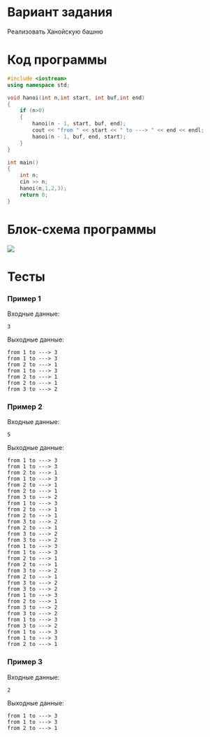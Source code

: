 # Вариант задания
Реализовать Ханойскую башню
# Код программы
```cpp
#include <iostream>
using namespace std;

void hanoi(int n,int start, int buf,int end)
{
    if (n>0)
    {
        hanoi(n - 1, start, buf, end);
        cout << "from " << start << " to ---> " << end << endl;
        hanoi(n - 1, buf, end, start);
    }
}

int main()
{
    int n;
    cin >> n;
    hanoi(n,1,2,3);
    return 0;
}
```
# Блок-схема программы
<image src="lab_hanoi.drawio.png">
	
# Тесты
### Пример 1
Входные данные:

```
3
```

Выходные данные:
```
from 1 to ---> 3
from 1 to ---> 3
from 2 to ---> 1
from 1 to ---> 3
from 2 to ---> 1
from 2 to ---> 1
from 3 to ---> 2
```

### Пример 2
Входные данные:
```
5
```
Выходные данные:
```
from 1 to ---> 3
from 1 to ---> 3
from 2 to ---> 1
from 1 to ---> 3
from 2 to ---> 1
from 2 to ---> 1
from 3 to ---> 2
from 1 to ---> 3
from 2 to ---> 1
from 2 to ---> 1
from 3 to ---> 2
from 2 to ---> 1
from 3 to ---> 2
from 3 to ---> 2
from 1 to ---> 3
from 1 to ---> 3
from 2 to ---> 1
from 2 to ---> 1
from 3 to ---> 2
from 2 to ---> 1
from 3 to ---> 2
from 3 to ---> 2
from 1 to ---> 3
from 2 to ---> 1
from 3 to ---> 2
from 3 to ---> 2
from 1 to ---> 3
from 3 to ---> 2
from 1 to ---> 3
from 1 to ---> 3
from 2 to ---> 1
```
### Пример 3
Входные данные:
```
2
```
Выходные данные:
```
from 1 to ---> 3
from 1 to ---> 3
from 2 to ---> 1
```
